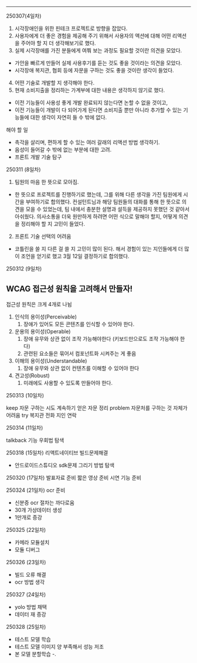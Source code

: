 ---
250307(4일차)

1. 시각장애인을 위한 핀테크 프로젝트로 방향을 잡았다.
2. 사용자에게 더 좋은 경험을 제공해 주기 위해서 사용자의 액션에 대해 어떤 리액션을 주어야 할 지 더 생각해보기로 했다.
3. 실제 시각장애를 가진 분들에게 여쭤 보는 과정도 필요할 것이란 의견을 모았다.
- 가안을 빠르게 만들어 실제 사용후기를 듣는 것도 좋을 것이라는 의견을 모았다.
- 시각장애 복지관, 협회 등에 자문을 구하는 것도 좋을 것이란 생각이 들었다.
4. 어떤 기술로 개발할 지 생각해야 한다.
5. 현재 소비지출을 정리하는 가계부에 대한 내용은 생각하지 않기로 했다.
- 이전 기능들이 사용성 좋게 개발 완료되지 않는다면 논할 수 없을 것이고, 
- 이전 기능들이 개발이 다 되어가게 된다면 소비지출 뿐만 아니라 추가할 수 있는 기능들에 대한 생각이 자연히 들 수 밖에 없다.

해야 할 일
- 촉각을 살리며, 편하게 할 수 있는 여러 갈래의 리액션 방법 생각하기.
- 음성이 들어갈 수 밖에 없는 부분에 대한 고려.
- 프론트 개발 기술 탐구

250311 (8일차)

1. 팀원의 마음 한 뜻으로 모아짐.
- 한 뜻으로 프로젝트를 진행하기로 했는데, 그를 위해 다른 생각을 가진 팀원에게 시간을 부여하기로 합의했다. 컨설턴트님과 해당 팀원들의 대화를 통해 한 뜻으로 의견을 모을 수 있었는데, 팀 내에서 충분한 설명과 설득을 제공하지 못했던 것 같아서 아쉬웠다. 의사소통을 더욱 원만하게 하려면 어떤 식으로 말해야 할지, 어떻게 의견을 정리해야 할 지 고민이 들었다.

2. 프론트 기술 선택의 어려움
- 코틀린을 쓸 지 다른 걸 쓸 지 고민이 많이 된다. 해서 경험이 있는 지인들에게 더 많이 조언을 얻기로 했고 3월 12일 결정하기로 합의했다.


250312  (9일차)

## WCAG 접근성 원칙을 고려해서 만들자!

접근성 원칙은 크게 4개로 나뉨

1. 인식의 용이성(Perceivable)
    1. 장애가 있어도 모든 콘텐츠를 인식할 수 있어야 한다.
2. 운용의 용이성(Operable)
    1. 장애 유무와 상관 없이 조작 가능해야한다 (키보드만으로도 조작 가능해야 한다)
    2. 관련된 요소들은 묶어서 컴포넌트화 시켜주는 게 좋음
3. 이해의 용이성(Understandable)
    1. 장애 유무와 상관 없이 컨텐츠를 이해할 수 있어야 한다
4. 견고성(Robust)
    1. 미래에도 사용할 수 있도록 만들어야 한다.

250313 (10일차)

keep
자문 구하는 시도 계속하기
얻은 자문 정리
problem
자문처를 구하는 것 자체가 어려움
try
복지관 전화
지인 연락


250314 (11일차)

talkback 기능 우회법 탐색

250318 (15일차)
리액트네이티브 빌드문제해결
- 안드로이드스튜디오 sdk문제
그리기 방법 탐색


250320 (17일차)
발표자료 준비
짧은 영상 준비
시연 기능 준비


250324 (21일차)
ocr 준비 
- 신분증 ocr 절차는 까다로움
- 30개 가상데이터 생성
- 1만개로 증강

250325 (22일차)
- 카메라 모듈설치
- 모듈 디버그

250326 (23일차)
- 빌드 오류 해결
- ocr 방법 생각

250327 (24일차)
- yolo 방법 채택
- 데이터 재 증강

250328 (25일차)
- 테스트 모델 학습
- 테스트 모델 이미지 양 부족해서 성능 저조
- 본 모델 분할학습
-.
